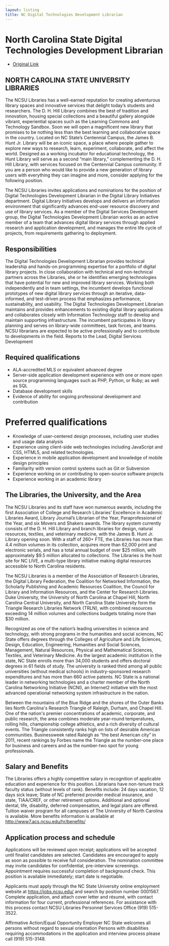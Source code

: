 ```yaml
---
layout: listing
title: NC Digital Technologies Development Librarian
---
```


# North Carolina State Digital Technologies Development Librarian

*  [Original Link](http://lib.ncsu.edu/jobs/epa/dtdl/va)

## NORTH CAROLINA STATE UNIVERSITY LIBRARIES
 
The NCSU Libraries has a well-earned reputation for creating adventurous library spaces and innovative services that delight today’s students and researchers. The D. H. Hill Library combines the best of tradition and innovation, housing special collections and a beautiful gallery alongside vibrant, experiential spaces such as the Learning Commons and Technology Sandbox. Soon we will open a magnificent new library that promises to be nothing less than the best learning and collaborative space in the country. Located on NC State’s Centennial Campus, the James B. Hunt Jr. Library will be an iconic space, a place where people gather to explore new ways to research, learn, experiment, collaborate, and affect the world. Designed as a working incubator for educational technology, the Hunt Library will serve as a second “main library,” complementing the D. H. Hill Library, with services focused on the Centennial Campus community. If you are a person who would like to provide a new generation of library users with everything they can imagine and more, consider applying for the following position.

The NCSU Libraries invites applications and nominations for the position of Digital Technologies Development Librarian in the Digital Library Initiatives department. Digital Library Initiatives develops and delivers an information environment that significantly advances end-user resource discovery and use of library services.  As a member of the Digital Services Development group, the Digital Technologies Development Librarian works as an active member of a team that advances digital library services through applied research and application development, and manages the entire life cycle of projects, from requirements gathering to deployment.

## Responsibilities
The Digital Technologies Development Librarian provides technical leadership and hands-on programming expertise for a portfolio of digital library projects. In close collaboration with technical and non-technical partners across the Libraries, she or he identifies emerging technologies that have potential for new and improved library services. Working both independently and in team settings, the incumbent develops functional prototypes of new digital library services through an iterative, data-informed, and test-driven process that emphasizes performance, sustainability, and usability. The Digital Technologies Development Librarian maintains and provides enhancements to existing digital library applications and collaborates closely with Information Technology staff to develop and maintain supporting infrastructure. The incumbent participates in library planning and serves on library-wide committees, task forces, and teams. NCSU librarians are expected to be active professionally and to contribute to developments in the field. Reports to the Lead, Digital Services Development

## Required qualifications
* ALA-accredited MLS or equivalent advanced degree
* Server-side application development experience with one or more open source programming languages such as PHP, Python, or Ruby; as well as SQL
* Database development skills
* Evidence of ability for ongoing professional development and contribution

# Preferred qualifications
* Knowledge of user-centered design processes, including user studies and usage data analysis  
* Experience using client-side web technologies including JavaScript and CSS, HTML5, and related technologies. 
* Experience in mobile application development and knowledge of mobile design principles
* Familiarity with version control systems such as Git or Subversion
* Experience working on or contributing to open-source software projects
* Experience working in an academic library

## The Libraries, the University, and the Area
The NCSU Libraries and its staff have won numerous awards, including the first Association of College and Research Libraries’ Excellence in Academic Libraries Award, Library Journal’s Librarian of the Year, Paraprofessional of the Year, and six Movers and Shakers awards. The library system currently consists of the D. H. Hill Library and branch libraries for design, natural resources, textiles, and veterinary medicine, with the James B. Hunt Jr. Library opening soon. With a staff of 260+ FTE, the Libraries has more than 4.4 million volumes in its collection, acquires more than 62,000 print and electronic serials, and has a total annual budget of over $25 million, with approximately $9.5 million allocated to collections. The Libraries is the host site for NC LIVE, a multi-type library initiative making digital resources accessible to North Carolina residents.

The NCSU Libraries is a member of the Association of Research Libraries, the Digital Library Federation, the Coalition for Networked Information, the Scholarly Publishing and Academic Resources Coalition, the Council for Library and Information Resources, and the Center for Research Libraries. Duke University, the University of North Carolina at Chapel Hill, North Carolina Central University, and North Carolina State University form the Triangle Research Libraries Network (TRLN), with combined resources exceeding 14 million volumes and collections budgets totaling more than $30 million.

Recognized as one of the nation’s leading universities in science and technology, with strong programs in the humanities and social sciences, NC State offers degrees through the Colleges of Agriculture and Life Sciences, Design, Education, Engineering, Humanities and Social Sciences, Management, Natural Resources, Physical and Mathematical Sciences, Textiles, and Veterinary Medicine. As the largest academic institution in the state, NC State enrolls more than 34,000 students and offers doctoral degrees in 61 fields of study. The university is ranked third among all public universities (without medical schools) in industry-sponsored research expenditures and has more than 660 active patents. NC State is a national leader in networking technologies and a charter member of the North Carolina Networking Initiative (NCNI), an Internet2 initiative with the most advanced operational networking system infrastructure in the nation.

Between the mountains of the Blue Ridge and the shores of the Outer Banks lies North Carolina's Research Triangle of Raleigh, Durham, and Chapel Hill. One of the nation's premier concentrations of academic, corporate, and public research, the area combines moderate year-round temperatures, rolling hills, championship college athletics, and a rich diversity of cultural events. The Triangle consistently ranks high on lists of desirable American communities. Businessweek rated Raleigh as “the best American city” in 2011, recent rankings by Forbes name the Triangle as the number-one place for business and careers and as the number-two spot for young professionals.

## Salary and Benefits
The Libraries offers a highly competitive salary in recognition of applicable education and experience for this position. Librarians have non-tenure track faculty status (without levels of rank). Benefits include:  24 days vacation, 12 days sick leave; State of NC preferred provider medical insurance, and state, TIAA/CREF, or other retirement options. Additional and optional dental, life, disability, deferred compensation, and legal plans are offered. Tuition waiver program for all campuses of The University of North Carolina is available. More benefits information is available at http://www7.acs.ncsu.edu/hr/benefits/

## Application process and schedule
Applications will be reviewed upon receipt; applications will be accepted until finalist candidates are selected. Candidates are encouraged to apply as soon as possible to receive full consideration. The nomination committee may invite candidates for confidential, pre-interview screenings. Appointment requires successful completion of background check. This position is available immediately; start date is negotiable.

Applicants must apply through the NC State University online employment website at https://jobs.ncsu.edu/ and search by position number 0001567. Complete application, and attach cover letter and résumé, with contact information for four current, professional references. For assistance with this process contact NCSU Libraries Personnel Services Office (919) 515-3522.

Affirmative Action/Equal Opportunity Employer
NC State welcomes all persons without regard to sexual orientation
Persons with disabilities requiring accommodations in the application and interview process please call (919) 515-3148.